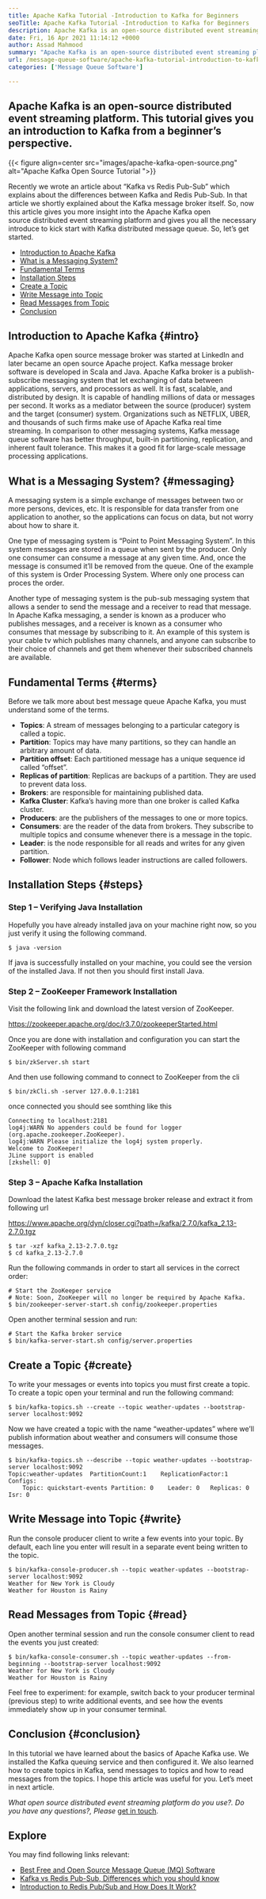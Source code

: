 ```yaml
---
title: Apache Kafka Tutorial -Introduction to Kafka for Beginners
seoTitle: Apache Kafka Tutorial -Introduction to Kafka for Beginners
description: Apache Kafka is an open-source distributed event streaming platform. This tutorial is a beginner guide to understand Apache Kafka Ground Up.
date: Fri, 16 Apr 2021 11:14:12 +0000
author: Assad Mahmood
summary: "Apache Kafka is an open-source distributed event streaming platform. This tutorial gives you an introduction to Kafka from a beginner's perspective. "
url: /message-queue-software/apache-kafka-tutorial-introduction-to-kafka-for-beginners/
categories: ['Message Queue Software']

---
```

## Apache Kafka is an open-source distributed event streaming platform. This tutorial gives you an introduction to Kafka from a beginner’s perspective. 

{{< figure align=center src="images/apache-kafka-open-source.png" alt="Apache Kafka Open Source Tutorial ">}}  

Recently we wrote an article about “Kafka vs Redis Pub-Sub” which explains about the differences between Kafka and Redis Pub-Sub. In that article we shortly explained about the Kafka message broker itself. So, now this article gives you more insight into the Apache Kafka open source distributed event streaming platform and gives you all the necessary introduce to kick start with Kafka distributed message queue. So, let’s get started.

  * [Introduction to Apache Kafka][1]
  * [What is a Messaging System?][2]
  * [Fundamental Terms][3]
  * [Installation Steps][4]
  * [Create a Topic][5]
  * [Write Message into Topic][6]
  * [Read Messages from Topic][7]
  * [Conclusion][8]

## Introduction to Apache Kafka {#intro}

Apache Kafka open source message broker was started at LinkedIn and later became an open source Apache project. Kafka message broker software is developed in Scala and Java. Apache Kafka broker is a publish-subscribe messaging system that let exchanging of data between applications, servers, and processors as well. It is fast, scalable, and distributed by design. It is capable of handling millions of data or messages per second. It works as a mediator between the source (producer) system and the target (consumer) system. Organizations such as NETFLIX, UBER, and thousands of such firms make use of Apache Kafka real time streaming. In comparison to other messaging systems, Kafka message queue software has better throughput, built-in partitioning, replication, and inherent fault tolerance. This makes it a good fit for large-scale message processing applications.

## What is a Messaging System? {#messaging}

A messaging system is a simple exchange of messages between two or more persons, devices, etc. It is responsible for data transfer from one application to another, so the applications can focus on data, but not worry about how to share it. 

One type of messaging system is “Point to Point Messaging System”. In this system messages are stored in a queue when sent by the producer. Only one consumer can consume a message at any given time. And, once the message is consumed it’ll be removed from the queue. One of the example of this system is Order Processing System. Where only one process can proces the order.

Another type of messaging system is the pub-sub messaging system that allows a sender to send the message and a receiver to read that message. In Apache Kafka messaging, a sender is known as a producer who publishes messages, and a receiver is known as a consumer who consumes that message by subscribing to it. An example of this system is your cable tv which publishes many channels, and anyone can subscribe to their choice of channels and get them whenever their subscribed channels are available.

## Fundamental Terms {#terms}

Before we talk more about best message queue Apache Kafka, you must understand some of the terms.

  * **Topics**: A stream of messages belonging to a particular category is called a topic.
  * **Partition**: Topics may have many partitions, so they can handle an arbitrary amount of data.
  * **Partition offset**: Each partitioned message has a unique sequence id called “offset”.
  * **Replicas of partition**: Replicas are backups of a partition. They are used to prevent data loss.
  * **Brokers**: are responsible for maintaining published data. 
  * **Kafka Cluster**: Kafka’s having more than one broker is called Kafka cluster.
  * **Producers**: are the publishers of the messages to one or more topics.
  * **Consumers**: are the reader of the data from brokers. They subscribe to multiple topics and consume whenever there is a message in the topic.
  * **Leader**: is the node responsible for all reads and writes for any given partition.
  * **Follower**: Node which follows leader instructions are called followers.

## Installation Steps {#steps}

### Step 1 – Verifying Java Installation

Hopefully you have already installed java on your machine right now, so you just verify it using the following command.


```
$ java -version
```


If java is successfully installed on your machine, you could see the version of the installed Java. If not then you should first install Java.

### Step 2 – ZooKeeper Framework Installation

Visit the following link and download the latest version of ZooKeeper.

<https://zookeeper.apache.org/doc/r3.7.0/zookeeperStarted.html>

Once you are done with installation and configuration you can start the ZooKeeper with following command


```
$ bin/zkServer.sh start
```


And then use following command to connect to ZooKeeper from the cli


```
$ bin/zkCli.sh -server 127.0.0.1:2181
```


once connected you should see somthing like this


```
Connecting to localhost:2181
log4j:WARN No appenders could be found for logger (org.apache.zookeeper.ZooKeeper).
log4j:WARN Please initialize the log4j system properly.
Welcome to ZooKeeper!
JLine support is enabled
[zkshell: 0]
```


### Step 3 – Apache Kafka Installation

Download the latest Kafka best message broker release and extract it from following url

<https://www.apache.org/dyn/closer.cgi?path=/kafka/2.7.0/kafka_2.13-2.7.0.tgz>


```
$ tar -xzf kafka_2.13-2.7.0.tgz
$ cd kafka_2.13-2.7.0
```


Run the following commands in order to start all services in the correct order:


```
# Start the ZooKeeper service
# Note: Soon, ZooKeeper will no longer be required by Apache Kafka.
$ bin/zookeeper-server-start.sh config/zookeeper.properties
```


Open another terminal session and run:


```
# Start the Kafka broker service
$ bin/kafka-server-start.sh config/server.properties
```


## Create a Topic {#create}

To write your messages or events into topics you must first create a topic. To create a topic open your terminal and run the following command:


```
$ bin/kafka-topics.sh --create --topic weather-updates --bootstrap-server localhost:9092
```


Now we have created a topic with the name “weather-updates” where we’ll publish information about weather and consumers will consume those messages.


```
$ bin/kafka-topics.sh --describe --topic weather-updates --bootstrap-server localhost:9092
Topic:weather-updates  PartitionCount:1    ReplicationFactor:1 Configs:
    Topic: quickstart-events Partition: 0    Leader: 0   Replicas: 0 Isr: 0

```


## Write Message into Topic {#write}

Run the console producer client to write a few events into your topic. By default, each line you enter will result in a separate event being written to the topic.


```
$ bin/kafka-console-producer.sh --topic weather-updates --bootstrap-server localhost:9092
Weather for New York is Cloudy
Weather for Houston is Rainy
```


## Read Messages from Topic {#read}

Open another terminal session and run the console consumer client to read the events you just created:


```
$ bin/kafka-console-consumer.sh --topic weather-updates --from-beginning --bootstrap-server localhost:9092
Weather for New York is Cloudy
Weather for Houston is Rainy
```


Feel free to experiment: for example, switch back to your producer terminal (previous step) to write additional events, and see how the events immediately show up in your consumer terminal.

## Conclusion {#conclusion}

In this tutorial we have learned about the basics of Apache Kafka use. We installed the Kafka queuing service and then configured it. We also learned how to create topics in Kafka, send messages to topics and how to read messages from the topics. I hope this article was useful for you. Let’s meet in next article.

_What open source distributed event streaming platform do you use?. Do you have any questions?, Please_ [get in touch][9].

## Explore

You may find following links relevant:

  * [Best Free and Open Source Message Queue (MQ) Software][10]
  * [Kafka vs Redis Pub-Sub, Differences which you should know][11]
  * [Introduction to Redis Pub/Sub and How Does It Work?][12]

 [1]: #intro
 [2]: #messaging
 [3]: #terms
 [4]: #steps
 [5]: #create
 [6]: #write
 [7]: #read
 [8]: #conclusion
 [9]: mailto:yasir.saeed@aspose.com
 [10]: https://products.containerize.com/message-queue-software/
 [11]: https://blog.containerize.com/2021/04/09/kafka-vs-redis-pub-sub-differences-which-you-should-know/
 [12]: https://blog.containerize.com/2021/03/05/introduction-to-redis-pubsub-and-how-does-it-work/